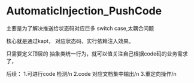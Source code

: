 # AutomaticInjection_PushCode
主要是为了解决推送给状态码对应巨多 switch case,太耦合问题

核心就是通过kapt， 对应状态码，实行依赖注入效果。

只需要定义顶层的 抽象类统一行为，就可以值关注自己根据code码的业务需求了，



后续：
  1.可进行code 检测/n
  2.code 对应文档集中输出/n
  3.重定向操作/n

